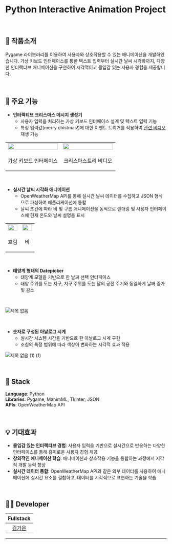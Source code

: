 # Python Interactive Animation Project 
<br/>

## 📝 작품소개
Pygame 라이브러리를 이용하여 사용자와 상호작용할 수 있는 애니메이션을 개발하였습니다. 가상 키보드 인터페이스를 통한 텍스트 입력부터 실시간 날씨 시각화까지, 다양한 인터랙티브 애니메이션을 구현하여 시각적이고 몰입감 있는 사용자 경험을 제공합니다.

<br/>

## 🌁 주요 기능
- **인터랙티브 크리스마스 메시지 생성기**  
  - 사용자 입력을 처리하는 가상 키보드 인터페이스 설계 및 텍스트 입력 기능 
  - 특정 입력값(merry chistmas!)에 대한 이벤트 트리거를 적용하여 <a href="https://github.com/gaeunamy/christmas.git" target="_blank">관련 비디오</a> 재생 기능
 
<table>
  <tr>
    <td align="center" width="50%">
      <img src="https://github.com/user-attachments/assets/1ba682ce-20f4-49d6-b93c-552b85d7f4fe" width="100%" />
    </td>
    <td align="center" width="50%">
      <img src="https://github.com/user-attachments/assets/77f319df-b183-4af6-b3bb-d8a66221b142" width="100%" />
    </td>
  </tr>
  <tr>
    <td align="center" style="border: none;">
      <p align="center">가상 키보드 인터페이스</p>
    </td>
    <td align="center" style="border: none;">
      <p align="center">크리스마스트리 비디오</p>
    </td>
  </tr>
</table>

<br>

- **실시간 날씨 시각화 애니메이션**  
  - OpenWeatherMap API를 통해 실시간 날씨 데이터를 수집하고 JSON 형식으로 파싱하여 애플리케이션에 통합  
  - 날씨 조건에 따라 비 및 구름 애니메이션을 동적으로 렌더링 및 사용자 인터페이스에 현재 온도와 날씨 설명을 표시
<table>
  <tr>
    <td align="center" width="50%">
      <img src="https://github.com/user-attachments/assets/b5c8b6ca-f061-4d56-92b8-9e6aec64640b" width="100%" />
    </td>
    <td align="center" width="50%">
      <img src="https://github.com/user-attachments/assets/90081379-0cc5-42eb-91a5-6736a7ffc650" width="100%" />
    </td>
  </tr>
  <tr>
    <td align="center" style="border: none;">
      <p align="center">흐림</p>
    </td>
    <td align="center" style="border: none;">
      <p align="center">비</p>
    </td>
  </tr>
</table>

<br>
    
- **태양계 형태의 Datepicker**  
  - 태양계 모델을 기반으로 한 날짜 선택 인터페이스
  - 태양 주위를 도는 지구, 지구 주위를 도는 달의 공전 주기와 동일하게 날짜 증가 및 감소

<br>

![제목 없음](https://github.com/user-attachments/assets/95dc21e9-6077-4227-946f-6fb9359b2ebe)

<br>

- **숫자로 구성된 아날로그 시계**  
  - 실시간 시스템 시간을 기반으로 한 아날로그 시계 구현  
  - 초침의 특정 범위에 따라 색상이 변화하는 시각적 효과 적용

![제목 없음 (1) (1)](https://github.com/user-attachments/assets/1a83b85b-1d5e-4a96-b861-ea67d2ac5a7f)


<br/>

## 🔧 Stack
**Language**: Python  
**Libraries**: Pygame, ManimML, Tkinter, JSON  
**APIs**: OpenWeatherMap API  

<br/>

## 💡 기대효과
- **몰입감 있는 인터랙티브 경험**: 사용자 입력을 기반으로 실시간으로 반응하는 다양한 인터페이스를 통해 흥미로운 사용자 경험 제공
- **창의적인 애니메이션 학습**: 애니메이션과 상호작용 기능을 통합하는 과정에서 시각적 개발 능력 향상
- **실시간 데이터 통합**: OpenWeatherMap API와 같은 외부 데이터를 사용하여 애니메이션에 실시간 요소를 결합하고, 데이터를 시각적으로 표현하는 기술을 학습

<br/>

## 🙋‍♂️ Developer
|  Fullstack |             
| :--------: | 
| [김가은](https://github.com/gaeunamy) |
****
